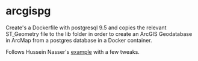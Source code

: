 # arcgispg

Create's a Dockerfile with postgresql 9.5 and copies the relevant ST_Geometry file to the lib folder in order to create an ArcGIS Geodatabase in ArcMap from a postgres database in a Docker container.

Follows Hussein Nasser's [example](https://github.com/hnasr/arcgispg) with a few tweaks.
